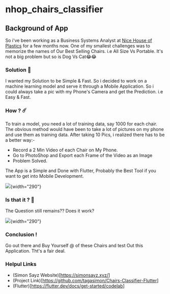 # nhop_chairs_classifier

## Background of App

So i've been working as a Business Systems Analyst at [Nice House of Plastics](https://www.nice.co.ug/) for a few months now. One of my smallest challenges was to memorize the names of Our Best Selling Chairs. i.e All Size Vs Portable. It's not a big problem but so is Dog Vs Cat😂😂

### Solution 💽

I wanted my Solution to be Simple & Fast. So i decided to work on a machine learning model and serve it through a Mobile Application. So i could always take a pic with my Phone's Camera and get the Prediction. i.e Easy & Fast.

### How ? ☄️

To train a model, you need a lot of training data, say 1000 for each chair. The obvious method would have been to take a lot of pictures on my phone and use them as training data. After taking 10 Pics, i realized there has to be a better way:-

-   Record a 2 Min Video of each Chair on My Phone.
-   Go to PhotoShop and Export each Frame of the Video as an Image
-   Problem Solved.

The App is a Simple and Done with Flutter, Probably the Best Tool if you want to get into Mobile Development.

![](images/Screenshot_1621585025.png){width="290"}

### Is that it ? 🤔

The Question still remains?? Does it work?

![](images/Screenshot_1621585481.png){width="290"}

### Conclusion !

Go out there and Buy Yourself \@ of these Chairs and test Out this Application. Tht's a fair deal.

### Helpul Links

-   (Simon Sayz Website)[<https://simonsayz.xyz/>]
-   (Project Link)[<https://github.com/tagasimon/Chairs-Classifier-Flutter>]
-   (Flutter)[<https://flutter.dev/docs/get-started/codelab>]


